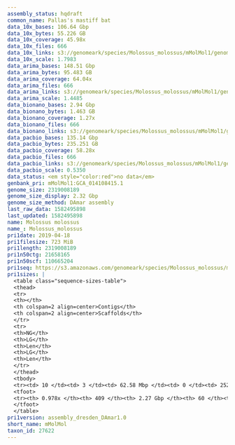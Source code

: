 ```yaml
---
assembly_status: hqdraft
common_name: Pallas's mastiff bat
data_10x_bases: 106.64 Gbp
data_10x_bytes: 55.226 GB
data_10x_coverage: 45.98x
data_10x_files: 666
data_10x_links: s3://genomeark/species/Molossus_molossus/mMolMol1/genomic_data/10x/<br>
data_10x_scale: 1.7983
data_arima_bases: 148.51 Gbp
data_arima_bytes: 95.483 GB
data_arima_coverage: 64.04x
data_arima_files: 666
data_arima_links: s3://genomeark/species/Molossus_molossus/mMolMol1/genomic_data/arima/<br>
data_arima_scale: 1.4485
data_bionano_bases: 2.94 Gbp
data_bionano_bytes: 1.463 GB
data_bionano_coverage: 1.27x
data_bionano_files: 666
data_bionano_links: s3://genomeark/species/Molossus_molossus/mMolMol1/genomic_data/bionano/<br>
data_pacbio_bases: 135.14 Gbp
data_pacbio_bytes: 235.251 GB
data_pacbio_coverage: 58.28x
data_pacbio_files: 666
data_pacbio_links: s3://genomeark/species/Molossus_molossus/mMolMol1/genomic_data/pacbio/<br>
data_pacbio_scale: 0.5350
data_status: <em style="color:red">no data</em>
genbank_pri: mMolMol1:GCA_014108415.1
genome_size: 2319008189
genome_size_display: 2.32 Gbp
genome_size_method: DAmar assembly
last_raw_data: 1582495898
last_updated: 1582495898
name: Molossus molossus
name_: Molossus_molossus
pri1date: 2019-04-18
pri1filesize: 723 MiB
pri1length: 2319008189
pri1n50ctg: 21658165
pri1n50scf: 110665204
pri1seq: https://s3.amazonaws.com/genomeark/species/Molossus_molossus/mMolMol1/assembly_dresden_DAmar1.0/mMolMol1.pri.asm.20190418.fasta.gz
pri1sizes: |
  <table class="sequence-sizes-table">
  <thead>
  <tr>
  <th></th>
  <th colspan=2 align=center>Contigs</th>
  <th colspan=2 align=center>Scaffolds</th>
  </tr>
  <tr>
  <th>NG</th>
  <th>LG</th>
  <th>Len</th>
  <th>LG</th>
  <th>Len</th>
  </tr>
  </thead>
  <tbody>
  <tr><td> 10 </td><td> 3 </td><td> 62.58 Mbp </td><td> 0 </td><td> 252.44 Mbp </td></tr>  <tr><td> 20 </td><td> 7 </td><td> 49.87 Mbp </td><td> 2 </td><td> 132.40 Mbp </td></tr>  <tr><td> 30 </td><td> 12 </td><td> 34.19 Mbp </td><td> 4 </td><td> 119.27 Mbp </td></tr>  <tr><td> 40 </td><td> 20 </td><td> 26.92 Mbp </td><td> 6 </td><td> 112.86 Mbp </td></tr>  <tr style="background-color:#cccccc;"><td> 50 </td><td> 30 </td><td style="background-color:#88ff88;"> 21.66 Mbp </td><td> 8 </td><td style="background-color:#88ff88;"> 110.67 Mbp </td></tr>  <tr><td> 60 </td><td> 41 </td><td> 18.67 Mbp </td><td> 10 </td><td> 107.80 Mbp </td></tr>  <tr><td> 70 </td><td> 58 </td><td> 10.97 Mbp </td><td> 12 </td><td> 95.14 Mbp </td></tr>  <tr><td> 80 </td><td> 87 </td><td> 5.75 Mbp </td><td> 15 </td><td> 72.82 Mbp </td></tr>  <tr><td> 90 </td><td> 147 </td><td> 2.55 Mbp </td><td> 18 </td><td> 55.97 Mbp </td></tr>  <tr><td> 100 </td><td> 0 </td><td>  </td><td> 59 </td><td> 28.36 Kbp </td></tr>  </tbody>
  <tfoot>
  <tr><th> 0.978x </th><th> 409 </th><th> 2.27 Gbp </th><th> 60 </th><th> 2.32 Gbp </th></tr>
  </tfoot>
  </table>
pri1version: assembly_dresden_DAmar1.0
short_name: mMolMol
taxon_id: 27622
---
```

